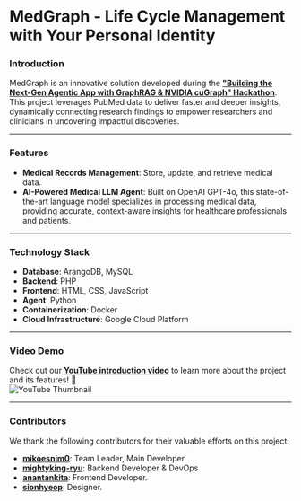 # MedGraph - Life Cycle Management with Your Personal Identity

### Introduction
MedGraph is an innovative solution developed during the [**"Building the Next-Gen Agentic App with GraphRAG & NVIDIA cuGraph" Hackathon**](https://arangodbhackathon.devpost.com/?_gl=1*qkw4ft*_gcl_au*MTYxMzQ3MzA5MC4xNzQxNDQxMjY5*_ga*NjU2MTA2NDc2LjE3NDE0NDEyNzA.*_ga_0YHJK3Y10M*MTc0MzI1NDc0Mi4xNS4xLjE3NDMyNTQ5NjQuMC4wLjA.). This project leverages PubMed data to deliver faster and deeper insights, dynamically connecting research findings to empower researchers and clinicians in uncovering impactful discoveries.

---

### Features
- **Medical Records Management**: Store, update, and retrieve medical data.
- **AI-Powered Medical LLM Agent**: Built on OpenAI GPT-4o, this state-of-the-art language model specializes in processing medical data, providing accurate, context-aware insights for healthcare professionals and patients.

---

### Technology Stack
- **Database**: ArangoDB, MySQL
- **Backend**: PHP
- **Frontend**: HTML, CSS, JavaScript
- **Agent**: Python
- **Containerization**: Docker
- **Cloud Infrastructure**: Google Cloud Platform

---

### Video Demo
Check out our [**YouTube introduction video**](https://www.youtube.com/watch?v=gID4yjIBKYo) to learn more about the project and its features! 🎥  
![YouTube Thumbnail](https://img.youtube.com/vi/gID4yjIBKYo/maxresdefault.jpg)

---

### Contributors
We thank the following contributors for their valuable efforts on this project:

- [**mikoesnim0**](https://github.com/mikoesnim0): Team Leader, Main Developer.
- [**mightyking-ryu**](https://github.com/mightyking-ryu): Backend Developer & DevOps
- [**anantankita**](https://github.com/anantankita): Frontend Developer.
- [**sionhyeop**](https://github.com/sionhyeop): Designer.
